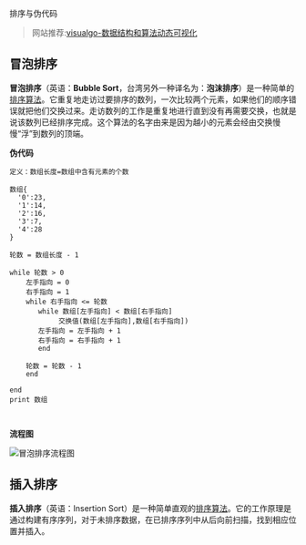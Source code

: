 排序与伪代码

> 网站推荐:[visualgo-数据结构和算法动态可视化](https://visualgo.net)

## 冒泡排序

**冒泡排序**（英语：**Bubble Sort**，台湾另外一种译名为：**泡沫排序**）是一种简单的[排序算法](https://zh.wikipedia.org/wiki/%E6%8E%92%E5%BA%8F%E7%AE%97%E6%B3%95)。它重复地走访过要排序的数列，一次比较两个元素，如果他们的顺序错误就把他们交换过来。走访数列的工作是重复地进行直到没有再需要交换，也就是说该数列已经排序完成。这个算法的名字由来是因为越小的元素会经由交换慢慢“浮”到数列的顶端。

**伪代码** 

```
定义：数组长度=数组中含有元素的个数

数组{
  '0':23,
  '1':14,
  '2':16,
  '3':7,
  '4':28
}

轮数 = 数组长度 - 1	

while 轮数 > 0
    左手指向 = 0
    右手指向 = 1
    while 右手指向 <= 轮数
       while 数组[左手指向] < 数组[右手指向]
            交换值(数组[左手指向],数组[右手指向])
       左手指向 = 左手指向 + 1
       右手指向 = 右手指向 + 1
       end
       
    轮数 = 轮数 - 1
    end
    
end   
print 数组



```

**流程图** 

![冒泡排序流程图](https://i.loli.net/2017/11/02/59fac630be024.png)



## 插入排序

**插入排序**（英语：Insertion Sort）是一种简单直观的[排序算法](https://zh.wikipedia.org/wiki/%E6%8E%92%E5%BA%8F%E7%AE%97%E6%B3%95)。它的工作原理是通过构建有序序列，对于未排序数据，在已排序序列中从后向前扫描，找到相应位置并插入。